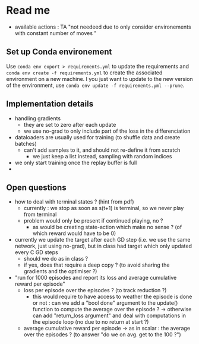 # Read me 
- available actions : TA "not needeed due to only consider environements with constant number of moves "

## Set up Conda environement
Use `conda env export > requirements.yml` to update the requirements and `conda env create -f requirements.yml` to create the associated environment on a new machine. I you just want to update to the new version of the environment, use `conda env update -f requirements.yml --prune`.  

## Implementation details 
* handling gradients 
  * they are set to zero after each update
  * we use no-grad to only include part of the loss in the differenciation 
* dataloaders are usually used for training (to shuffle data and create batches)
  * can't add samples to it, and should not re-define it from scratch 
    * we just keep a list instead, sampling with random indices 
* we only start training once the replay buffer is full 
* 

## Open questions 
* how to deal with terminal states ? (hint from pdf)
  * currently : we stop as soon as s(t+1) is terminal, so we never play from terminal 
  * problem would only be present if continued playing, no ? 
    * as would be creating state-action which make no sense ? (of which reward would have to be 0)
* currently we update the target after each GD step (i.e. we use the same network, just using no-grad), but in class had target which only updated every C GD steps
  * should we do as in class ? 
  * if yes, does that require a deep copy ? (to avoid sharing the gradients and the optimiser ?)
*  "run for 1000 episodes and report its loss and average cumulative reward per episode"
   *  loss per episode over the episodes ? (to track reduction ?)
      *  this would require to have access to weather the episode is done or not : can we add a "bool done" argument to the update() function to compute the average over the episode ? -> otherwise can add "return_loss argument" and deal with computations in the episode loop (no due to no return at start ?)
   *  average cumulative reward per episode -> as in scalar : the average over the episodes ? (to answer "do we on avg. get to the 100 ?") 

